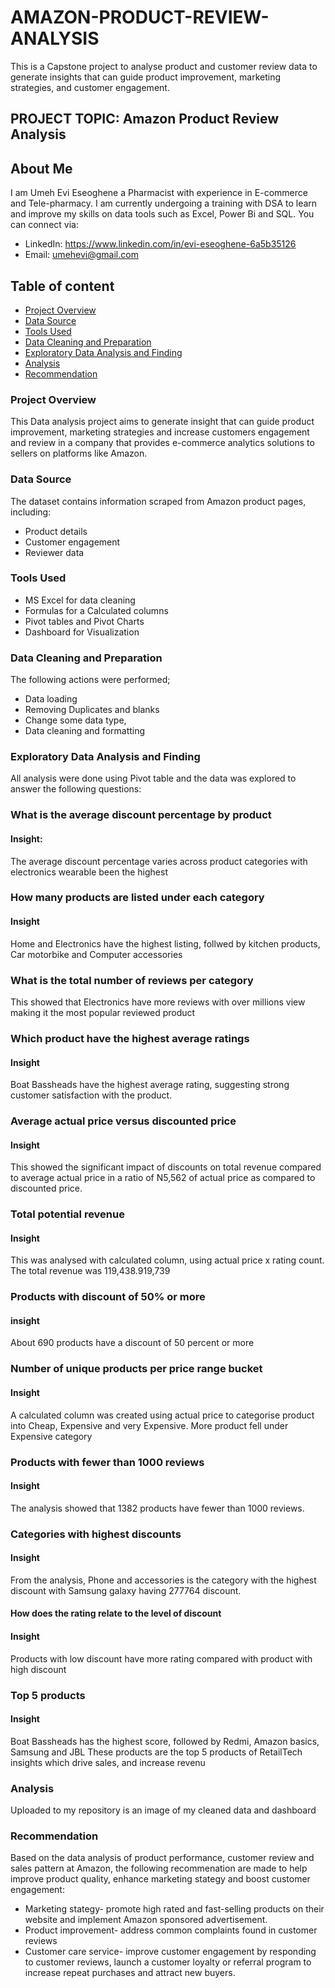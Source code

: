 # AMAZON-PRODUCT-REVIEW-ANALYSIS
 This is a Capstone project to analyse product and customer review data to generate insights that can guide product improvement, marketing strategies, and customer engagement.

 ## PROJECT TOPIC: Amazon Product Review Analysis

 ## About Me
I am Umeh Evi Eseoghene a Pharmacist with experience in E-commerce and Tele-pharmacy. I am currently undergoing a training with DSA to learn and improve my skills on data tools such as Excel, Power Bi and SQL. You can connect via:
- LinkedIn: https://www.linkedin.com/in/evi-eseoghene-6a5b35126
- Email: umehevi@gmail.com

 ## Table of content
 - [Project Overview](#project-overview)
 - [Data Source](#data-source)
 - [Tools Used](#tools-used)
 - [Data Cleaning and Preparation](#data-cleaning-and-preparation)
 - [Exploratory Data Analysis and Finding](#exploratory-data-analysis-and-finding)
 - [Analysis](#analysis)
 - [Recommendation](#recommendation)

 ### Project Overview
This Data analysis project aims to generate insight that can guide product improvement, marketing strategies and increase customers engagement and review in a company that provides e-commerce analytics solutions to sellers on platforms like Amazon.

### Data Source
The dataset contains information scraped from Amazon product pages, including:
- Product details
- Customer engagement
- Reviewer data

### Tools Used
- MS Excel for data cleaning
- Formulas for a Calculated columns
- Pivot tables and Pivot Charts
- Dashboard for Visualization

### Data Cleaning and Preparation
The following actions were performed;
- Data loading 
- Removing Duplicates and blanks 
- Change some data type,
- Data cleaning and formatting

### Exploratory Data Analysis and Finding
All analysis were done using Pivot table and the data was explored to answer the following questions:
### What is the average discount percentage by product
#### Insight:
The average discount percentage varies across product categories with electronics wearable been the highest

### How many products are listed under each category
#### Insight
Home and Electronics have the highest listing, follwed by kitchen products, Car motorbike and Computer accessories 

### What is the total number of reviews per category
This showed that Electronics have more reviews with over millions view making it the most popular reviewed product

### Which product have the highest average ratings
#### Insight
Boat Bassheads have the highest average rating, suggesting strong customer satisfaction with the product.

### Average actual price versus discounted price
#### Insight
This showed the significant impact of discounts on total revenue compared to average actual price in a ratio of N5,562 of actual price as compared to discounted price.

### Total potential revenue
#### Insight
This was analysed with calculated column, using actual price x rating count.
The total revenue was 119,438.919,739

### Products with discount of 50% or more
#### insight
About 690 products have a discount of 50 percent or more

### Number of unique products per price range bucket
#### Insight
A calculated column was created using actual price to categorise  product into Cheap, Expensive and very Expensive. More product fell under Expensive category

### Products with fewer than 1000 reviews
#### Insight
The analysis showed that 1382 products have fewer than 1000 reviews.

### Categories with highest discounts
#### Insight
From the analysis, Phone and accessories is the category with the highest discount with Samsung galaxy having 277764 discount.

#### How does the rating relate to the level of discount
#### Insight
Products with low discount have more rating compared with product with high discount

### Top 5 products
#### Insight
Boat Bassheads has the highest score, followed by Redmi, Amazon basics, Samsung and JBL
These products are the top 5 products of RetailTech insights which drive sales, and increase revenu

### Analysis
Uploaded to my repository is an image of my cleaned data and dashboard

### Recommendation
Based on the data analysis of product performance, customer review and sales pattern at Amazon, the following recommenation are made to help improve product quality, enhance marketing stategy and boost customer engagement:
- Marketing stategy- promote high rated and fast-selling products on their website and implement Amazon sponsored advertisement.
- Product improvement- address common complaints found in customer reviews
- Customer care service- improve customer engagement by responding to customer reviews, launch a customer loyalty or referral program to increase repeat purchases and attract new buyers.













